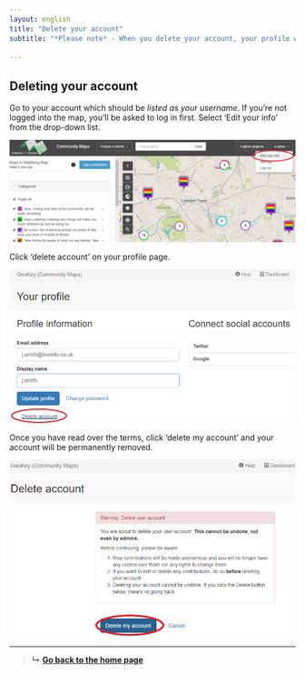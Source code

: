 ```yaml
---
layout: english
title: "Delete your account"
subtitle: "*Please note* - When you delete your account, your profile will be permantely removed and your contributions will be made anonymous."

---
```


## Deleting your account

Go to your account which should be *listed as your username*. If you’re not logged into the map, you’ll be asked to log in first. Select ‘Edit your info’ from the drop-down list.

![delete-account-edit-your-info](/images/delete-account-edit-your-info.PNG)

Click ‘delete account’ on your profile page.

![delete-account-button](/images/delete-account-button.png)

Once you have read over the terms, click ‘delete my account’ and your account will be permanently removed.

![delete-account-final](/images/delete-account-final.png)

---

> **&#8627;** [**Go back to the home page**](index.md)
